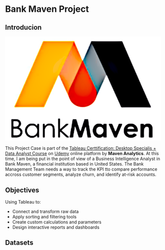 # Bank Maven Project
## Introducion

![](BankMaven.png)

This Project Case is part of the [Tableau Certtification: Desktop Specialis + Data Analyst Course](https://www.udemy.com/course/tableau-certification-prep/) on [Udemy](https://www.udemy.com) online platform by **Maven Analytics**. At this time, I am being put in the point of view of a Business Intelligence Analyst in Bank Maven, a financial institution based in United States. The Bank Management Team needs a way to track the KPI tto compare performance accross customer segments, analyze churn, and identify at-risk accounts.

## Objectives
Using Tableau to:
- Connect and transform raw data
- Apply sorting and filtering tools
- Create custom calculations and parameters
- Design interactive reports and dashboards

## Datasets
